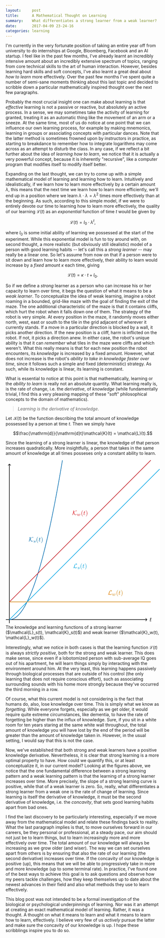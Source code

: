 ```yaml
---
layout:		post
title:		A Mathematical Thought on Learning
summary:	What differentiates a strong learner from a weak learner?
date:		2017-04-09 23-24-16
categories:	learning
---
```


I'm currently in the very fortunate position of taking an entire year off from
university to do internships at Google, Bloomberg, Facebook and an AI startup. I
feel like in the past few months, I've already learnt an incredibly intensive
amount about an incredibly extensive spectrum of topics, ranging from core
technical skills to the art of human interaction. However, besides learning hard
skills and soft concepts, I've also learnt a great deal about *how to learn*
more effectively. Over the past few months I've spent quite a number of
semi-sane moments thinking about this last topic and decided to scribble down a
particular mathematically inspired thought over the next few paragraphs.

Probably the most crucial insight one can make about learning is that
*effective* learning is not a passive or reactive, but absolutely an active
process. In a sense, we may sometimes take the activity of learning for granted,
treating it as an automatic thing like the movement of an arm or a sneeze. At
the same time, most of us do notice at one point that we can influence our own
learning process, for example by making mnemonics, learning in groups or
associating concepts with particular dances. Note that the latter method is
sometimes frowned upon by instructors in practice, as starting to breakdance to
remember how to integrate logarithms may come across as an attempt to disturb
the class. In any case, if we reflect a bit further about the idea of *learning
how to learn*, we notice that it is actually a very powerful concept, because it
is inherently "recursive", like a computer program that modifies itself to
modify itself better.

Expanding on the last thought, we can try to come up with a simple mathematical
model of learning and learning how to learn. Intuitively and idealistically, if
we learn how to learn more effectively by a certain amount $\lambda$, this means
that the next time we learn how to learn more efficiently, we'll end up in a
position where we learn $\lambda \cdot \lambda = \lambda^2$ times more
effectively than at the beginning. As such, according to this simple model, if
we were to entirely devote our time to learning how to learn more effectively,
the quality of our learning $\mathcal{L}(t)$ as an *exponential* function of
time $t$ would be given by

$$\mathcal{L}(t) = l_0 \cdot \lambda^t,$$

where $l_0$ is some initial ability of learning we possessed at the start of the
experiment. While this exponential model is fun to toy around with, on second
thought, a more realistic (but obviously still idealistic) model of a person
with good learning habits -- let's call this a  *strong learner* -- may really
be a linear one. So let's assume from now on that if a person were to sit down
and learn how to learn more effectively, their ability to learn would increase
by a *fixed* amount $\kappa$ each time, giving

$$\mathcal{L}(t) = \kappa \cdot t + l_0.$$

So if we define a *strong* learner as a person who can increase his or her
capacity to learn over time, it begs the question of what it means to be a *weak
learner*. To conceptualize the idea of weak learning, imagine a robot roaming in
a bounded, grid-like maze with the goal of finding the exit of the maze. The one
additional characteristic of the maze is that it contains cliffs, which hurt the
robot when it falls down one of them. The strategy of the robot is very simple.
At every position in the maze, it randomly moves either north, west, east or
south to the tile in the grid adjacent of wherever it currently stands. If a
move in a particular direction is blocked by a wall, it picks another direction.
If the new position is a cliff, harm is inflicted on the robot. If not, it picks
a direction anew. In either case, the robot's unique ability is that it can
*remember* what tiles in the maze were cliffs and which weren't. What this
really means is that for each new position the robot encounters, its *knowledge*
is increased by a fixed amount. However, what does not increase is the robot's
*ability to take in knowledge faster over time*, since it follows such a simple
and fixed (deterministic) strategy. As such, while its knowledge is linear, its
learning is constant.

What is essential to notice at this point is that mathematically, learning or
the *ability to learn* is really not an absolute quantity. What learning really
is, is the rate of change, i.e. the *derivative*, of *knowledge* (while
fundamentally trivial, I find this a very pleasing mapping of these "soft"
philosophical concepts to the domain of mathematics).
<br>
> *Learning is the derivative of knowledge*.

Let $\mathcal{K}(t)$ be the function describing the total amount of knowledge
possessed by a person at time $t$. Then we simply have

$$\frac{\mathrm{d}}{\mathrm{d}t}\mathcal{K}(t) = \mathcal{L}(t).$$

Since the learning of a strong learner is linear, the knowledge of that person
increases quadratically. More insightfully, a person that takes in the same
amount of knowledge at all times posseses only a constant ability to learn.

<div class="figure space-below">
  <img alt="Learning Curves" src="/images/learning/graph.png"/>
  <span class="caption no-caps">The knowledge and learning functions of a strong learner ($\mathcal{L}_s(t), \mathcal{K}_s(t)$) and weak learner ($\mathcal{K}_w(t), \mathcal{L}_w(t)$).</span>
</div>

Interestingly, what we notice in both cases is that the learning function
$\mathcal{L}(t)$ is always *strictly positive*, both for the strong and weak
learner. This does make sense, since even if a lobotomized person with
sub-average IQ goes out of his apartment, he will learn things simply by
interacting with the environment around him. At the very least, this learning
happens passively through biological processes that are outside of his control
(the only learning that does not require conscious effort), such as associating
surrounding sounds with his home more strongly because they've occurred the
third morning in a row.

Of course, what this current model is not considering is the fact that humans
do, also, lose knowledge over time. This is simply what we know as *forgetting*.
While everyone forgets, especially as we get older, it would require quite
extreme circumstances, like dementia, to have the rate of forgetting be higher
than the influx of knowledge. Sure, if you sit in a white room for ten years
staring at the same white wall throughout, the total amount of knowledge you
will have lost by the end of the period will be greater than the amount of
knowledge taken in. However, in the usual setting, I would say that this is not
the case.

Now, we've established that both strong and weak learners have a positive
knowledge derivative. Nevertheless, it is clear that strong learning is a more
optimal property to have. How could we quantify this, or at least conceptualize
it, in our current model? Looking at the figures above, we notice that the one
fundamental difference between a strong learning pattern and a weak learning
pattern is that the learning of a strong learner increases over time. More
precisely, the slope of a strong learning curve is positive, while that of a
weak learner is zero. So, really, what differentiates a strong learner from a
weak one is the rate of change of learning. Since learning is itself the
derivative of knowledge, it must be the second derivative of knowledge, i.e. the
*concavity*, that sets good learning habits apart from bad ones.

I find the last discovery to be particularly interesting, especially if we move
away from the mathematical model and relate these findings back to reality. What
the last paragraph implies is that, to move ourselves forward in our careers, be
they personal or professional, at a steady pace, our aim should not just be to
learn things, but to learn increasingly more and more effectively over time. The
total amount of our knowledge will always be increasing as we grow older (and
wiser). The way we can set ourselves apart from others is by ensuring that also
the rate of our learning (the second derivative) increases over time. If the
concavity of our knowledge is positive (up), this means that we will be able to
progressively take in more and more knowledge (up to some terminal rate). In
practice, I've found one of the best ways to achieve this goal is to ask
questions and observe how my peers tackle challenges, how they keep themselves
up to date about the newest advances in their field and also what methods they
use to learn effectively.

This blog post was not intended to be a formal investigation of
the biological or psychological underpinnings of learning. Nor was it an attempt
at creating an exact mathematical model of learning. Rather, it was a thought. A
thought on what it means to learn and what it means to learn how to learn,
effectively. I believe very few of us *actively* pursue the latter and make sure
the concavity of our knowledge is up. I hope these scribblings inspire you to do
so.
